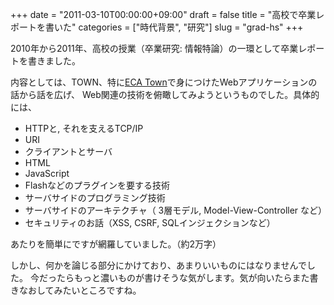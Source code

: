 +++
date = "2011-03-10T00:00:00+09:00"
draft = false
title = "高校で卒業レポートを書いた"
categories = ["時代背景", "研究"]
slug = "grad-hs"
+++

2010年から2011年、高校の授業（卒業研究: 情報特論）の一環として卒業レポートを書きました。

内容としては、TOWN、特に[ECA Town](/post/eca2010)で身につけたWebアプリケーションの話から話を広げ、
Web関連の技術を俯瞰してみようというものでした。具体的には、

- HTTPと, それを支えるTCP/IP
- URI
- クライアントとサーバ
- HTML
- JavaScript
- Flashなどのプラグインを要する技術
- サーバサイドのプログラミング技術
- サーバサイドのアーキテクチャ（ 3層モデル, Model-View-Controller など）
- セキュリティのお話（XSS, CSRF, SQLインジェクションなど）

あたりを簡単にですが網羅していました。（約2万字）

しかし、何かを論じる部分にかけており、あまりいいものにはなりませんでした。
今だったらもっと濃いものが書けそうな気がします。気が向いたらまた書きなおしてみたいところですね。
